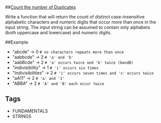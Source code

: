 ##[Count the number of Duplicates](https://www.codewars.com/kata/counting-duplicates)

Write a function that will return the count of distinct case-insensitive alphabetic characters and numeric digits that occur more than once in the input string. The input string can be assumed to contain only alphabets (both uppercase and lowercase) and numeric digits.

##Example

- "abcde" -> 0 `# no characters repeats more than once`
- "aabbcde" -> 2 `# 'a' and 'b'`
- "aabBcde" -> 2 `# 'a' occurs twice and 'b' twice (bandB)`
- "indivisibility" -> 1 `# 'i' occurs six times`
- "Indivisibilities" -> 2 `# 'i' occurs seven times and 's' occurs twice`
- "aA11" -> 2 `# 'a' and '1'`
- "ABBA" -> 2 `# 'A' and 'B' each occur twice`

## Tags

- FUNDAMENTALS
- STRINGS
